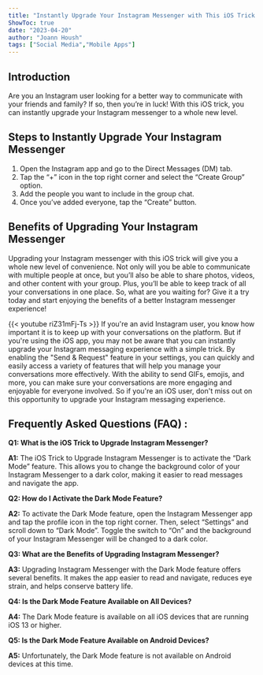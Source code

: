 ```yaml
---
title: "Instantly Upgrade Your Instagram Messenger with This iOS Trick!"
ShowToc: true 
date: "2023-04-20"
author: "Joann Housh" 
tags: ["Social Media","Mobile Apps"]
---
```

## Introduction

Are you an Instagram user looking for a better way to communicate with your friends and family? If so, then you’re in luck! With this iOS trick, you can instantly upgrade your Instagram messenger to a whole new level.

## Steps to Instantly Upgrade Your Instagram Messenger

1. Open the Instagram app and go to the Direct Messages (DM) tab.
2. Tap the “+” icon in the top right corner and select the “Create Group” option.
3. Add the people you want to include in the group chat.
4. Once you’ve added everyone, tap the “Create” button.

## Benefits of Upgrading Your Instagram Messenger

Upgrading your Instagram messenger with this iOS trick will give you a whole new level of convenience. Not only will you be able to communicate with multiple people at once, but you’ll also be able to share photos, videos, and other content with your group. Plus, you’ll be able to keep track of all your conversations in one place. So, what are you waiting for? Give it a try today and start enjoying the benefits of a better Instagram messenger experience!

{{< youtube riZ31mFj-Ts >}} 
If you're an avid Instagram user, you know how important it is to keep up with your conversations on the platform. But if you're using the iOS app, you may not be aware that you can instantly upgrade your Instagram messaging experience with a simple trick. By enabling the "Send & Request" feature in your settings, you can quickly and easily access a variety of features that will help you manage your conversations more effectively. With the ability to send GIFs, emojis, and more, you can make sure your conversations are more engaging and enjoyable for everyone involved. So if you're an iOS user, don't miss out on this opportunity to upgrade your Instagram messaging experience.

## Frequently Asked Questions (FAQ) :
**Q1: What is the iOS Trick to Upgrade Instagram Messenger?**

**A1:** The iOS Trick to Upgrade Instagram Messenger is to activate the “Dark Mode” feature. This allows you to change the background color of your Instagram Messenger to a dark color, making it easier to read messages and navigate the app.

**Q2: How do I Activate the Dark Mode Feature?**

**A2:** To activate the Dark Mode feature, open the Instagram Messenger app and tap the profile icon in the top right corner. Then, select “Settings” and scroll down to “Dark Mode”. Toggle the switch to “On” and the background of your Instagram Messenger will be changed to a dark color. 

**Q3: What are the Benefits of Upgrading Instagram Messenger?**

**A3:** Upgrading Instagram Messenger with the Dark Mode feature offers several benefits. It makes the app easier to read and navigate, reduces eye strain, and helps conserve battery life. 

**Q4: Is the Dark Mode Feature Available on All Devices?**

**A4:** The Dark Mode feature is available on all iOS devices that are running iOS 13 or higher. 

**Q5: Is the Dark Mode Feature Available on Android Devices?**

**A5:** Unfortunately, the Dark Mode feature is not available on Android devices at this time.


